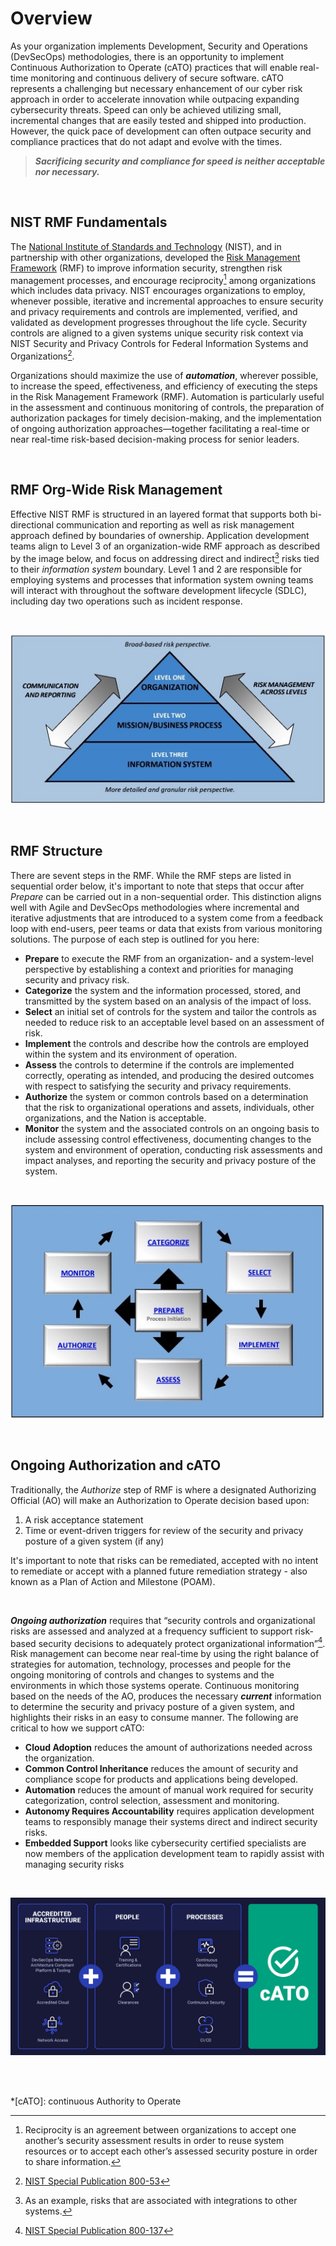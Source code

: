 # Overview

As your organization implements Development, Security and Operations (DevSecOps) methodologies, there is an opportunity to implement Continuous Authorization to Operate (cATO) practices that will enable real-time monitoring and continuous delivery of secure software. cATO represents a challenging but necessary enhancement of our cyber risk approach in order to accelerate innovation while outpacing expanding cybersecurity threats. Speed can only be achieved utilizing small, incremental changes that are easily tested and shipped into production. However, the quick pace of development can often outpace security and compliance practices that do not adapt and evolve with the times.

> ***Sacrificing security and compliance for speed is neither acceptable nor necessary.***

<br/>

## NIST RMF Fundamentals

The [National Institute of Standards and Technology](https://www.nist.gov/) (NIST), and in partnership with other organizations, developed the [Risk Management Framework](https://csrc.nist.gov/projects/risk-management) (RMF) to improve information security, strengthen risk management processes, and encourage reciprocity[^1] among organizations which includes data privacy. NIST encourages organizations to employ, whenever possible, iterative and incremental approaches to ensure security and privacy requirements and controls are implemented, verified, and validated as development progresses throughout the life cycle. Security controls are aligned to a given systems unique security risk context via NIST Security and Privacy Controls for Federal Information Systems and Organizations[^2].

Organizations should maximize the use of ***automation***, wherever possible, to increase the speed, effectiveness, and efficiency of executing the steps in the Risk Management Framework (RMF). Automation is particularly useful in the assessment and continuous monitoring of controls, the preparation of authorization packages for timely decision-making, and the implementation of ongoing authorization approaches—together facilitating a real-time or near real-time risk-based decision-making process for senior leaders.

<br/>

## RMF Org-Wide Risk Management

Effective NIST RMF is structured in an layered format that supports both bi-directional communication and reporting as well as risk management approach defined by boundaries of ownership. Application development teams align to Level 3 of an organization-wide RMF approach as described by the image below, and focus on addressing direct and indirect[^3] risks tied to their *information system* boundary. Level 1 and 2 are responsible for employing systems and processes that information system owning teams will interact with throughout the software development lifecycle (SDLC), including day two operations such as incident response.

<br/> 

![This is an image](images/rmfOrgApproach.png)

<br/>

## RMF Structure

There are sevent steps in the RMF. While the RMF steps are listed in sequential order below, it's important to note that steps that occur after *Prepare*  can be carried out in a non-sequential order. This distinction aligns well with Agile and DevSecOps methodologies where incremental and iterative adjustments that are introduced to a system come from a feedback loop with end-users, peer teams or data that exists from various monitoring solutions. The purpose of each step is outlined for you here:

- **Prepare** to execute the RMF from an organization- and a system-level perspective by establishing a context and priorities for managing security and privacy risk.
- **Categorize** the system and the information processed, stored, and transmitted by the system based on an analysis of the impact of loss.
- **Select** an initial set of controls for the system and tailor the controls as needed to reduce risk to an acceptable level based on an assessment of risk. 
- **Implement** the controls and describe how the controls are employed within the system and its environment of operation. 
- **Assess** the controls to determine if the controls are implemented correctly, operating as intended, and producing the desired outcomes with respect to satisfying the security and privacy requirements. 
- **Authorize** the system or common controls based on a determination that the risk to organizational operations and assets, individuals, other organizations, and the Nation is acceptable. 
- **Monitor** the system and the associated controls on an ongoing basis to include assessing control effectiveness, documenting changes to the system and environment of operation, conducting risk assessments and impact analyses, and reporting the security and privacy posture of the system.   

<br/> 

![This is an image](images/rmfSteps.png)

<br/>

## Ongoing Authorization and cATO

Traditionally, the *Authorize* step of RMF is where a designated Authorizing Official (AO) will make an Authorization to Operate decision based upon:

1. A risk acceptance statement
2. Time or event-driven triggers for review of the security and privacy posture of a given system (if any)

It's important to note that risks can be remediated, accepted with no intent to remediate or accept with a planned future remediation strategy - also known as a Plan of Action and Milestone (POAM).

<br/>

***Ongoing authorization*** requires that “security controls and organizational risks are assessed and analyzed at a frequency sufficient to support risk-based security decisions to adequately protect organizational information”[^4]. Risk management can become near real-time by using the right balance of strategies for automation, technology, processes and people for the ongoing monitoring of controls and changes to systems and the environments in which those systems operate. Continuous monitoring based on the needs of the AO, produces the necessary ***current*** information to determine the security and privacy posture of a given system, and highlights their risks in an easy to consume manner. The following are critical to how we support cATO:

- **Cloud Adoption** reduces the amount of authorizations needed across the organization.
- **Common Control Inheritance** reduces the amount of security and compliance scope for products and applications being developed.
- **Automation** reduces the amount of manual work required for security categorization, control selection, assessment and monitoring.
- **Autonomy Requires Accountability** requires application development teams to responsibly manage their systems direct and indirect security risks.
- **Embedded Support** looks like cybersecurity certified specialists are now members of the application development team to rapidly assist with managing security risks 

<br/>

![This is an image](images/cATO.png)

<br/><br/>

*[cATO]: continuous Authority to Operate
[^1]: Reciprocity is an agreement between organizations to accept one another’s security assessment results in order to reuse system resources or to accept each other’s assessed security posture in order to share information. 
[^2]: [NIST Special Publication 800-53](https://doi.org/10.6028/NIST.SP.800-53r5)
[^3]: As an example, risks that are associated with integrations to other systems.
[^4]: [NIST Special Publication 800-137](https://doi.org/10.6028/NIST.SP.800-137)
